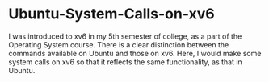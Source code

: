 # Ubuntu-System-Calls-on-xv6

I was introduced to xv6 in my 5th semester of college, as a part of the Operating System course.
There is a clear distinction between the commands available on Ubuntu and those on xv6. Here, I would make some system calls on xv6 so that it reflects the same functionality, as that in Ubuntu.
